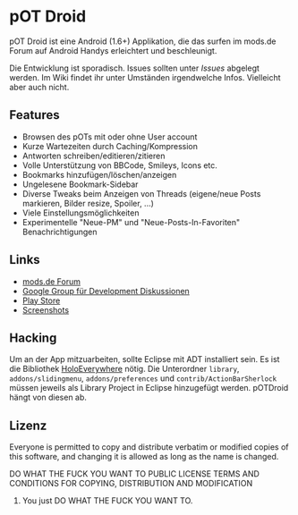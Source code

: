 # pOT Droid

pOT Droid ist eine Android (1.6+) Applikation, die das surfen im mods.de Forum 
auf Android Handys erleichtert und beschleunigt.

Die Entwicklung ist sporadisch. Issues sollten unter *Issues* abgelegt werden. 
Im Wiki findet ihr unter Umständen irgendwelche Infos. Vielleicht aber auch nicht.

## Features

* Browsen des pOTs mit oder ohne User account
* Kurze Wartezeiten durch Caching/Kompression
* Antworten schreiben/editieren/zitieren
* Volle Unterstützung von BBCode, Smileys, Icons etc.
* Bookmarks hinzufügen/löschen/anzeigen
* Ungelesene Bookmark-Sidebar
* Diverse Tweaks beim Anzeigen von Threads (eigene/neue Posts markieren, 
  Bilder resize, Spoiler, ...)
* Viele Einstellungsmöglichkeiten
* Experimentelle "Neue-PM" und "Neue-Posts-In-Favoriten" Benachrichtigungen

## Links

* [mods.de Forum](http://forum.mods.de/bb/)
* [Google Group für Development Diskussionen](https://groups.google.com/forum/#!forum/pot-droid)
* [Play Store](https://play.google.com/store/apps/details?id=com.mde.potdroid)
* [Screenshots](http://www.abload.de/gallery.php?key=s6iLQPqf)

## Hacking

Um an der App mitzuarbeiten, sollte Eclipse mit ADT installiert sein. Es ist die
Bibliothek [HoloEverywhere](https://github.com/ChristopheVersieux/HoloEverywhere.git)
nötig. Die Unterordner `library`, `addons/slidingmenu`, `addons/preferences` und 
`contrib/ActionBarSherlock` müssen jeweils als Library Project in Eclipse hinzugefügt
werden. pOTDroid hängt von diesen ab.

## Lizenz

Everyone is permitted to copy and distribute verbatim or modified copies of 
this software, and changing it is allowed as long as the name is changed.

DO WHAT THE FUCK YOU WANT TO PUBLIC LICENSE TERMS AND CONDITIONS FOR COPYING, 
DISTRIBUTION AND MODIFICATION

1. You just DO WHAT THE FUCK YOU WANT TO.

